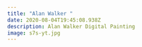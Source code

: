 ```yaml
---
title: "Alan Walker "
date: 2020-08-04T19:45:08.938Z
description: Alan Walker Digital Painting
image: s7s-yt.jpg
---
```

